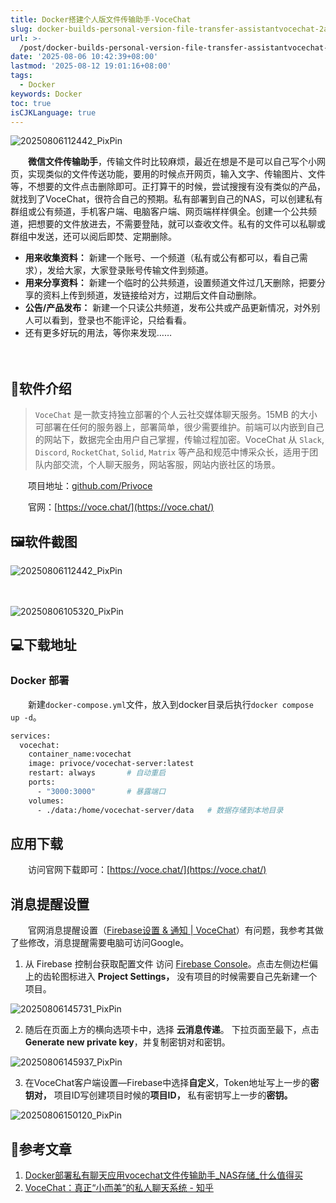 ```yaml
---
title: Docker搭建个人版文件传输助手-VoceChat
slug: docker-builds-personal-version-file-transfer-assistantvocechat-2an7i3
url: >-
  /post/docker-builds-personal-version-file-transfer-assistantvocechat-2an7i3.html
date: '2025-08-06 10:42:39+08:00'
lastmod: '2025-08-12 19:01:16+08:00'
tags:
  - Docker
keywords: Docker
toc: true
isCJKLanguage: true
---
```




![20250806112442_PixPin](http://127.0.0.1:58604/assets/20250806112442_PixPin-20250806112519-9v4n56j.webp)



　　**微信文件传输助手**，传输文件时比较麻烦，最近在想是不是可以自己写个小网页，实现类似的文件传送功能，要用的时候点开网页，输入文字、传输图片、文件等，不想要的文件点击删除即可。正打算干的时候，尝试搜搜有没有类似的产品，就找到了VoceChat，很符合自己的预期。私有部署到自己的NAS，可以创建私有群组或公有频道，手机客户端、电脑客户端、网页端样样俱全。创建一个公共频道，把想要的文件放进去，不需要登陆，就可以查收文件。私有的文件可以私聊或群组中发送，还可以阅后即焚、定期删除。

- **用来收集资料：** 新建一个账号、一个频道（私有或公有都可以，看自己需求），发给大家，大家登录账号传输文件到频道。
- **用来分享资料：** 新建一个临时的公共频道，设置频道文件过几天删除，把要分享的资料上传到频道，发链接给对方，过期后文件自动删除。
- **公告/产品发布：** 新建一个只读公共频道，发布公共或产品更新情况，对外别人可以看到，登录也不能评论，只给看看。
- 还有更多好玩的用法，等你来发现……

　　‍

## 📢软件介绍

> ​`VoceChat` 是一款支持独立部署的个人云社交媒体聊天服务。15MB 的大小可部署在任何的服务器上，部署简单，很少需要维护。前端可以内嵌到自己的网站下，数据完全由用户自己掌握，传输过程加密。VoceChat 从 `Slack`, `Discord`, `RocketChat`, `Solid`, `Matrix` 等产品和规范中博采众长，适用于团队内部交流，个人聊天服务，网站客服，网站内嵌社区的场景。

　　项目地址：[github.com/Privoce](https://github.com/Privoce)

　　官网：[https://voce.chat/](https://voce.chat/)

## 🖼软件截图

![20250806112442_PixPin](http://127.0.0.1:58604/assets/20250806112442_PixPin-20250806112519-9v4n56j.webp)

　　‍

![20250806105320_PixPin](http://127.0.0.1:58604/assets/20250806105320_PixPin-20250806105324-fqov0zy.webp)

## 💻下载地址

### Docker 部署

　　新建`docker-compose.yml`文件，放入到docker目录后执行`docker compose up -d`。

```bash
services:
  vocechat:
	container_name:vocechat
    image: privoce/vocechat-server:latest
    restart: always       # 自动重启
    ports:
      - "3000:3000"       # 暴露端口
    volumes:
      - ./data:/home/vocechat-server/data   # 数据存储到本地目录
```

## 应用下载

　　访问官网下载即可：[https://voce.chat/](https://voce.chat/)

## 消息提醒设置

　　官网消息提醒设置（[Firebase设置 &amp; 通知 | VoceChat](https://doc.voce.chat/zh-cn/setting/setting-firebase-notification)）有问题，我参考其做了些修改，消息提醒需要电脑可访问Google。

1. 从 Firebase 控制台获取配置文件 访问 [Firebase Console](https://console.firebase.google.com/)。点击左侧边栏偏上的齿轮图标进入 **Project Settings，** 没有项目的时候需要自己先新建一个项目。

![20250806145731_PixPin](http://127.0.0.1:58604/assets/20250806145731_PixPin-20250806145733-bgmuy1d.webp)

2. 随后在页面上方的横向选项卡中，选择 **云消息传递**。 下拉页面至最下，点击 **Generate new private key**，并复制密钥对和密钥。

![20250806145937_PixPin](http://127.0.0.1:58604/assets/20250806145937_PixPin-20250806145940-onljs2y.webp)

3. 在VoceChat客户端设置—Firebase中选择**自定义**，Token地址写上一步的**密钥对，** 项目ID写创建项目时候的**项目ID，** 私有密钥写上一步的**密钥。**

![20250806150120_PixPin](http://127.0.0.1:58604/assets/network-asset-20250812190120377-20250812190257-6zvxve0.webp)

## 📒参考文章

1. [Docker部署私有聊天应用vocechat文件传输助手_NAS存储_什么值得买](https://post.smzdm.com/p/apv69n39/)
2. [VoceChat：真正“小而美”的私人聊天系统 - 知乎](https://zhuanlan.zhihu.com/p/673880938?share_code=JP21oXF3xirj&utm_psn=1936209359626548393)
